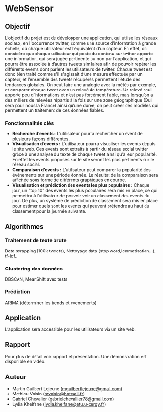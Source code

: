 # WebSensor

## Objectif
L’objectif du projet est de développer une application, qui utilise les réseaux sociaux, en l'occurrence twitter, comme une source d’information à grande échelle, où chaque utilisateur est l’équivalent d’un capteur. En effet, on considère que chaque utilisateur qui poste du contenu sur twitter apporte une information, qui sera jugée pertinente ou non par l’application, et qui pourra être associée à d’autres tweets similaires afin de pouvoir repérer les différents events dont parlent les utilisateurs de twitter. Chaque tweet est donc bien traité comme s'il s'agissait d’une mesure effectuée par un capteur, et l’ensemble des tweets récupérés permettent l’étude des tendances globales. On peut faire une analogie avec la météo par exemple, et comparer chaque tweet avec un relevé de température. Un relevé seul apporte peu d’informations et n’est pas forcément fiable, mais lorsqu’on a des milliers de relevées répartis à la fois sur une zone géographique (Qui sera pour nous la France) ainsi qu’une durée, on peut créer des modèles qui permettent un traitement de ces données fiables.

### Fonctionnalités clés

- **Recherche d’events :** L’utilisateur pourra rechercher un event de plusieurs façons différentes.
- **Visualisation d’events :** L’utilisateur pourra visualiser les events depuis le site web. Ces events sont extraits à partir du réseau social twitter grâce à une analyse du texte de chaque tweet ainsi qu’à leur popularité. En effet les events proposés sur le site seront les plus pertinents sur le réseau social.
- **Comparaison d’events :** L’utilisateur peut comparer la popularité des événements sur une période donnée. Le résultat de la comparaison sera affichée sous forme de différents graphiques en courbe.
- **Visualisation et prédiction des events les plus populaires :** Chaque jour, un “top 10” des events les plus populaires sera mis en place, ce qui permettra à l’utilisateur de pouvoir voir un classement des events du jour. De plus, un système de prédiction de classement sera mis en place pour estimer quels sont les events qui peuvent prétendre au haut du classement pour la journée suivante.


## Algorithmes

### Traitement de texte brute

Data scrapping (100k tweets), Nettoyage data (stop word,lemmatisation...), tf-idf...

###  Clustering des données

DBSCAN, MeanShift avec tests

###  Prédiction 

ARIMA (déterminer les trends et évenements)

## Application
L’application sera accessible pour les utilisateurs via un site web.

## Rapport
Pour plus de détail voir rapport et présentation. Une démonstration est disponible en vidéo.

## Auteur
- Martin Guilbert Lejeune (mguilbertlejeune@gmail.com)
- Mathieu Voisin (mvoisin@hotmail.fr)
- Gabriel Chevalier (gabrielchevallier78@gmail.com)
- Lydia Khelfane (lydia.khelfane@etu.u-cergy.fr)

